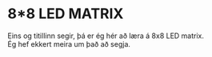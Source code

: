 # 8*8 LED MATRIX

Eins og titillinn segir, þá er ég hér að læra á 8x8 LED matrix. </br>
Ég hef ekkert meira um það að segja.
